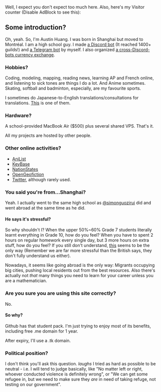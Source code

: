Well, I expect you don't expect too much here. Also, here's my Visitor counter (Disable AdBlock to see this): <a href="http://www.reliablecounter.com" target="_blank"><img src="http://www.reliablecounter.com/count.php?page=austinhuang.me&digit=style/plain/13/&reloads=0" alt="" title="" border="0"></a><br /><a href="http://" target="_blank" style="font-family: Geneva, Arial; font-size: 9px; color: #330010; text-decoration: none;"></a>

## Some introduction?
Oh, yeah. So, I'm Austin Huang. I was born in Shanghai but moved to Montréal. I am a high school guy. I made [a Discord bot](http://github.com/austinhuang0131/discordtel) (It reached 1400+ guilds!) and [a Telegram bot](http://metagon.js.org) by myself. I also organized [a cross-Discord-bots currency exchange](http://discoin.gitbooks.io/docs).

### Hobbies?
Coding, modeling, mapping, reading news, learning AP and French online, and listening to sick tones are things I do a lot. And Anime sometimes. Skating, softball and badminton, especially, are my favourite sports.

I sometimes do Japanese-to-English translations/consultations for translations. [This](http://luluidoll.jp/tagged/english) is one of them.

### Hardware?
A school-provided MacBook Air ($500) plus several shared VPS. That's it.

All my projects are hosted by other people.

### Other online activities?
* [AniList](https://anilist.co/user/austinhuang)
* [KeyBase](https://keybase.io/austinhuang)
* [NationStates](https://www.nationstates.net/nation=the_cafes)
* [OpenGeofiction](http://wiki.opengeofiction.net/wiki/index.php/Esthyra)
* [Twitter](http://twitter.com/montreal0131), although rarely used.

### You said you're from...Shanghai?
Yeah. I actually went to the same high school as [@simonguozirui](https://github.com/simonguozirui) did and went abroad at the same time as he did.

#### He says it's stressful?
So why shouldn't I? When the upper 50%~60% Grade 7 students literally learnt everything in Grade 10, how do you feel? When you have to spent 2 hours on regular homework every single day, but 3 more hours on extra stuff, how do you feel? If you still don't understand, [this](http://bfy.tw/9cpo) seems to be the only way (Remember we are far more stressful than the British says, they don't fully understand us either).

Nowadays, it seems like going abroad is the only way: Migrants occupying big cities, pushing local residents out from the best resources. Also there's actually not *that* many things you need to learn for your career unless you are a mathematician.

### Are you sure you are using this site correctly?
No.

#### So why?
Github has that student pack. I'm just trying to enjoy most of its benefits, including free .me domain for 1 year.

After expiry, I'll use a .tk domain.

### Political position?
I don't think you'll ask this question. *laughs* I tried as hard as possible to be neutral - i.e. I will tend to judge basically, like "No matter left or right, whoever conducted violence is definitely wrong", or "We can get some refugee in, but we need to make sure they *are* in need of taking refuge, not testing on our government".

